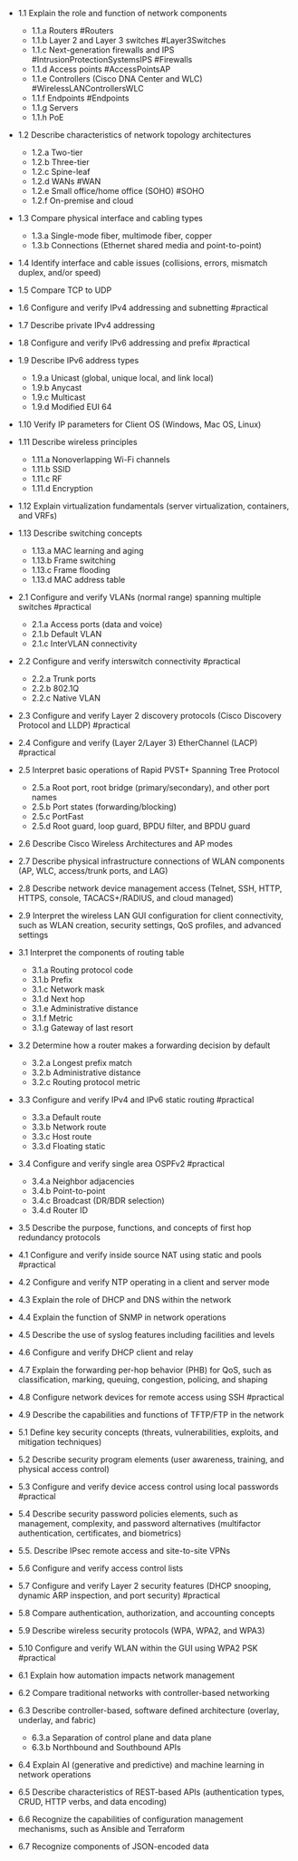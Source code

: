 - 1.1 Explain the role and function of network components
    - 1.1.a Routers #Routers 
    - 1.1.b Layer 2 and Layer 3 switches #Layer3Switches 
    - 1.1.c Next-generation firewalls and IPS #IntrusionProtectionSystemsIPS #Firewalls
    - 1.1.d Access points #AccessPointsAP 
    - 1.1.e Controllers (Cisco DNA Center and WLC) #WirelessLANControllersWLC 
    - 1.1.f Endpoints #Endpoints
    - 1.1.g Servers
    - 1.1.h PoE
   
- 1.2 Describe characteristics of network topology architectures
    - 1.2.a Two-tier
    - 1.2.b Three-tier
    - 1.2.c Spine-leaf
    - 1.2.d WANs #WAN 
    - 1.2.e Small office/home office (SOHO) #SOHO
    - 1.2.f On-premise and cloud
  
- 1.3 Compare physical interface and cabling types
    - 1.3.a Single-mode fiber, multimode fiber, copper
    - 1.3.b Connections (Ethernet shared media and point-to-point)
  
- 1.4 Identify interface and cable issues (collisions, errors, mismatch duplex, and/or speed)
  
- 1.5 Compare TCP to UDP
  
- 1.6 Configure and verify IPv4 addressing and subnetting #practical
  
- 1.7 Describe private IPv4 addressing
  
- 1.8 Configure and verify IPv6 addressing and prefix #practical
  
- 1.9 Describe IPv6 address types
    - 1.9.a Unicast (global, unique local, and link local)
    - 1.9.b Anycast
    - 1.9.c Multicast
    - 1.9.d Modified EUI 64
  
- 1.10 Verify IP parameters for Client OS (Windows, Mac OS, Linux)
  
- 1.11 Describe wireless principles
    - 1.11.a Nonoverlapping Wi-Fi channels
    - 1.11.b SSID
    - 1.11.c RF
    - 1.11.d Encryption
  
- 1.12 Explain virtualization fundamentals (server virtualization, containers, and VRFs)
  
- 1.13 Describe switching concepts
    - 1.13.a MAC learning and aging
    - 1.13.b Frame switching
    - 1.13.c Frame flooding
    - 1.13.d MAC address table

- 2.1 Configure and verify VLANs (normal range) spanning multiple switches #practical 
    - 2.1.a Access ports (data and voice)
    - 2.1.b Default VLAN
    - 2.1.c InterVLAN connectivity
  
- 2.2 Configure and verify interswitch connectivity #practical 
    - 2.2.a Trunk ports
    - 2.2.b 802.1Q
    - 2.2.c Native VLAN
  
- 2.3 Configure and verify Layer 2 discovery protocols (Cisco Discovery Protocol and LLDP) #practical 
  
- 2.4 Configure and verify (Layer 2/Layer 3) EtherChannel (LACP) #practical 
  
- 2.5 Interpret basic operations of Rapid PVST+ Spanning Tree Protocol
    - 2.5.a Root port, root bridge (primary/secondary), and other port names
    - 2.5.b Port states (forwarding/blocking)
    - 2.5.c PortFast
    - 2.5.d Root guard, loop guard, BPDU filter, and BPDU guard
  
- 2.6 Describe Cisco Wireless Architectures and AP modes
  
- 2.7 Describe physical infrastructure connections of WLAN components (AP, WLC, access/trunk ports, and LAG)
  
- 2.8 Describe network device management access (Telnet, SSH, HTTP, HTTPS, console, TACACS+/RADIUS, and cloud managed)
  
- 2.9 Interpret the wireless LAN GUI configuration for client connectivity, such as WLAN creation, security settings, QoS profiles, and advanced settings

- 3.1 Interpret the components of routing table
    - 3.1.a Routing protocol code
    - 3.1.b Prefix
    - 3.1.c Network mask
    - 3.1.d Next hop
    - 3.1.e Administrative distance
    - 3.1.f Metric
    - 3.1.g Gateway of last resort
  
- 3.2 Determine how a router makes a forwarding decision by default
    - 3.2.a Longest prefix match
    - 3.2.b Administrative distance
    - 3.2.c Routing protocol metric
  
- 3.3 Configure and verify IPv4 and IPv6 static routing #practical 
    - 3.3.a Default route
    - 3.3.b Network route
    - 3.3.c Host route
    - 3.3.d Floating static
  
- 3.4 Configure and verify single area OSPFv2 #practical 
    - 3.4.a Neighbor adjacencies
    - 3.4.b Point-to-point
    - 3.4.c Broadcast (DR/BDR selection)
    - 3.4.d Router ID
  
- 3.5 Describe the purpose, functions, and concepts of first hop redundancy protocols

- 4.1 Configure and verify inside source NAT using static and pools #practical 
  
- 4.2 Configure and verify NTP operating in a client and server mode
  
- 4.3 Explain the role of DHCP and DNS within the network
  
- 4.4 Explain the function of SNMP in network operations
  
- 4.5 Describe the use of syslog features including facilities and levels
  
- 4.6 Configure and verify DHCP client and relay
  
- 4.7 Explain the forwarding per-hop behavior (PHB) for QoS, such as classification, marking, queuing, congestion, policing, and shaping
  
- 4.8 Configure network devices for remote access using SSH #practical 
  
- 4.9 Describe the capabilities and functions of TFTP/FTP in the network

- 5.1 Define key security concepts (threats, vulnerabilities, exploits, and mitigation techniques)
  
- 5.2 Describe security program elements (user awareness, training, and physical access control)
  
- 5.3 Configure and verify device access control using local passwords #practical 
  
- 5.4 Describe security password policies elements, such as management, complexity, and password alternatives (multifactor authentication, certificates, and biometrics)
  
- 5.5. Describe IPsec remote access and site-to-site VPNs
  
- 5.6 Configure and verify access control lists
  
- 5.7 Configure and verify Layer 2 security features (DHCP snooping, dynamic ARP inspection, and port security) #practical 
  
- 5.8 Compare authentication, authorization, and accounting concepts
  
- 5.9 Describe wireless security protocols (WPA, WPA2, and WPA3)
  
- 5.10 Configure and verify WLAN within the GUI using WPA2 PSK #practical 

- 6.1 Explain how automation impacts network management
  
- 6.2 Compare traditional networks with controller-based networking
  
- 6.3 Describe controller-based, software defined architecture (overlay, underlay, and fabric)
    - 6.3.a Separation of control plane and data plane
    - 6.3.b Northbound and Southbound APIs
  
- 6.4 Explain AI (generative and predictive) and machine learning in network operations
  
- 6.5 Describe characteristics of REST-based APIs (authentication types, CRUD, HTTP verbs, and data encoding)
  
- 6.6 Recognize the capabilities of configuration management mechanisms, such as Ansible and Terraform
  
- 6.7 Recognize components of JSON-encoded data